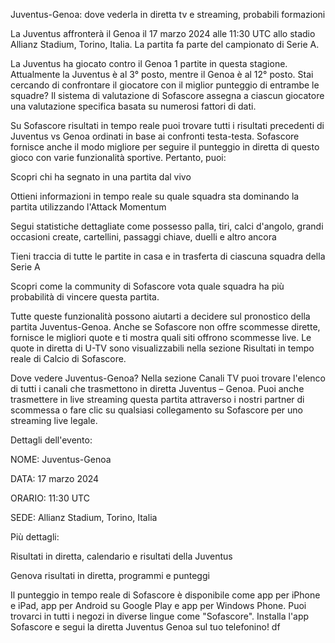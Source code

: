 Juventus-Genoa: dove vederla in diretta tv e streaming, probabili formazioni

La Juventus affronterà il Genoa il 17 marzo 2024 alle 11:30 UTC allo stadio Allianz Stadium, Torino, Italia. La partita fa parte del campionato di Serie A.

La Juventus ha giocato contro il Genoa 1 partite in questa stagione. Attualmente la Juventus è al 3° posto, mentre il Genoa è al 12° posto. Stai cercando di confrontare il giocatore con il miglior punteggio di entrambe le squadre? Il sistema di valutazione di Sofascore assegna a ciascun giocatore una valutazione specifica basata su numerosi fattori di dati.

Su Sofascore risultati in tempo reale puoi trovare tutti i risultati precedenti di Juventus vs Genoa ordinati in base ai confronti testa-testa. Sofascore fornisce anche il modo migliore per seguire il punteggio in diretta di questo gioco con varie funzionalità sportive. Pertanto, puoi:

Scopri chi ha segnato in una partita dal vivo

Ottieni informazioni in tempo reale su quale squadra sta dominando la partita utilizzando l'Attack Momentum

Segui statistiche dettagliate come possesso palla, tiri, calci d'angolo, grandi occasioni create, cartellini, passaggi chiave, duelli e altro ancora

Tieni traccia di tutte le partite in casa e in trasferta di ciascuna squadra della Serie A

Scopri come la community di Sofascore vota quale squadra ha più probabilità di vincere questa partita.

Tutte queste funzionalità possono aiutarti a decidere sul pronostico della partita Juventus-Genoa. Anche se Sofascore non offre scommesse dirette, fornisce le migliori quote e ti mostra quali siti offrono scommesse live. Le quote in diretta di U-TV sono visualizzabili nella sezione Risultati in tempo reale di Calcio di Sofascore.

Dove vedere Juventus-Genoa? Nella sezione Canali TV puoi trovare l'elenco di tutti i canali che trasmettono in diretta Juventus – Genoa. Puoi anche trasmettere in live streaming questa partita attraverso i nostri partner di scommessa o fare clic su qualsiasi collegamento su Sofascore per uno streaming live legale.

Dettagli dell'evento:

NOME: Juventus-Genoa

DATA: 17 marzo 2024

ORARIO: 11:30 UTC

SEDE: Allianz Stadium, Torino, Italia

Più dettagli:

Risultati in diretta, calendario e risultati della Juventus

Genova risultati in diretta, programmi e punteggi

Il punteggio in tempo reale di Sofascore è disponibile come app per iPhone e iPad, app per Android su Google Play e app per Windows Phone. Puoi trovarci in tutti i negozi in diverse lingue come "Sofascore". Installa l'app Sofascore e segui la diretta Juventus Genoa sul tuo telefonino! df
